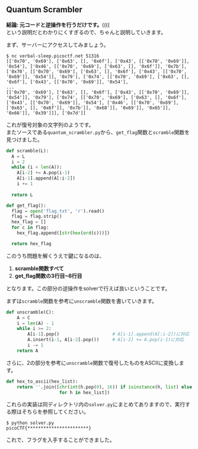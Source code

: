 ## Quantum Scrambler
**結論: 元コードと逆操作を行うだけです。**((((  
という説明だとわかりにくすぎるので、ちゃんと説明していきます。

まず、サーバーにアクセスしてみましょう。
```
$ nc verbal-sleep.picoctf.net 51316
[['0x70', '0x69'], ['0x63', [], '0x6f'], ['0x43', [['0x70', '0x69']], '0x54'], ['0x46', [['0x70', '0x69'], ['0x63', [], '0x6f']], '0x7b'], ['0x70', [['0x70', '0x69'], ['0x63', [], '0x6f'], ['0x43', [['0x70', '0x69']], '0x54']], '0x79'], ['0x74', [['0x70', '0x69'], ['0x63', [], '0x6f'], ['0x43', [['0x70', '0x69']], '0x54'],
...
[['0x70', '0x69'], ['0x63', [], '0x6f'], ['0x43', [['0x70', '0x69']], '0x54']], '0x79'], ['0x74', [['0x70', '0x69'], ['0x63', [], '0x6f'], ['0x43', [['0x70', '0x69']], '0x54'], ['0x46', [['0x70', '0x69'], ['0x63', [], '0x6f']], '0x7b']], '0x68']], '0x69']], '0x65']], '0x66']], '0x39']]], ['0x7d']]
```
これが復号対象の文字列のようです。  
またソースである`quantum_scrambler.py`から、`get_flag`関数と`scramble`関数を見つけました。
```python
def scramble(L):
  A = L
  i = 2
  while (i < len(A)):
    A[i-2] += A.pop(i-1)
    A[i-1].append(A[:i-2])
    i += 1
    
  return L

def get_flag():
  flag = open('flag.txt', 'r').read()
  flag = flag.strip()
  hex_flag = []
  for c in flag:
    hex_flag.append([str(hex(ord(c)))])

  return hex_flag
```
このうち問題を解くうえで鍵になるのは、
1. **scramble関数すべて**
2. **get_flag関数の3行目~6行目**

となります。この部分の逆操作をsolverで行えば良いということです。

まずは`scramble`関数を参考に`unscramble`関数を書いていきます。
```python
def unscramble(C):
    A = C
    i = len(A) - 1
    while i >= 2:
        A[i-1].pop()                    # A[i-1].append(A[:i-2])に対応
        A.insert(i-1, A[i-2].pop())     # A[i-2] += A.pop(i-1)に対応
        i -= 1
    return A
```

さらに、2の部分を参考に`unscramble`関数で復号したものをASCIIに変換します。
```python
def hex_to_ascii(hex_list):
    return ''.join([chr(int(h.pop(0), 16)) if isinstance(h, list) else chr(int(h, 16))
                    for h in hex_list])
```
これらの実装は同ディレクトリ内の`solver.py`にまとめてありますので、実行する際はそちらを参照してください。
```
$ python solver.py
picoCTF{***********************}
```
これで、フラグを入手することができました。